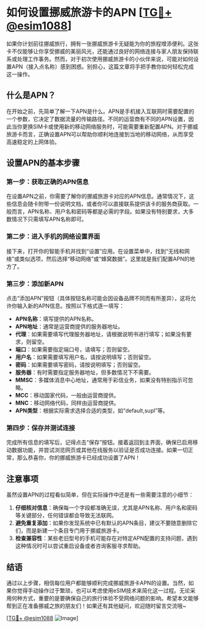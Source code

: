 # 如何设置挪威旅游卡的APN [[TG💪+ @esim1088](https://t.me/s/esim1088)]

如果你计划前往挪威旅行，拥有一张挪威旅游卡无疑能为你的旅程增添便利。这张卡不仅能够让你享受挪威的美丽风光，还能通过良好的网络连接与家人朋友保持联系或处理工作事务。然而，对于初次使用挪威旅游卡的小伙伴来说，可能对如何设置APN（接入点名称）感到困惑。别担心，这篇文章将手把手教你如何轻松完成这一操作。

## 什么是APN？

在开始之前，先简单了解一下APN是什么。APN是手机接入互联网时需要配置的一个参数，它决定了数据流量的传输路径。不同的运营商有不同的APN设置，因此当你更换SIM卡或使用新的移动网络服务时，可能需要重新配置APN。对于挪威旅游卡而言，正确设置APN可以帮助你顺利地连接到当地的移动网络，从而享受高速稳定的上网体验。

## 设置APN的基本步骤

### 第一步：获取正确的APN信息

在设置APN之前，你需要了解你的挪威旅游卡对应的APN信息。通常情况下，这些信息会随卡附带一份说明文档，或者你可以直接联系提供该卡的服务商获取。一般而言，APN名称、用户名和密码等都是必需的字段。如果没有特别要求，大多数情况下只需填写APN名称即可。

### 第二步：进入手机的网络设置界面

接下来，打开你的智能手机并找到“设置”应用。在设置菜单中，找到“无线和网络”或类似选项，然后选择“移动网络”或“蜂窝数据”。这里就是我们配置APN的地方了。

### 第三步：添加新APN

点击“添加APN”按钮（具体按钮名称可能会因设备品牌不同而有所差异），这将允许你输入新的APN信息。按照以下格式逐一填写：

- **APN名称**：填写提供的APN名称。
- **APN地址**：通常是运营商提供的服务器地址。
- **代理**：如果需要填写代理服务器地址，请根据说明书进行填写；如果没有要求，则留空。
- **端口**：如果需要指定端口号，请填写；否则留空。
- **用户名**：如果需要填写用户名，请按说明填写；否则留空。
- **密码**：如果需要填写密码，请按说明填写；否则留空。
- **服务器**：有时需要指定服务器地址，但多数情况下不需要。
- **MMSC**：多媒体消息中心地址，通常用于彩信业务，如果没有特别指示可忽略。
- **MCC**：移动国家代码，一般由运营商提供。
- **MNC**：移动网络代码，同样由运营商提供。
- **APN类型**：根据实际需求选择合适的类型，如“default,supl”等。

### 第四步：保存并测试连接

完成所有信息的填写后，记得点击“保存”按钮。接着返回到主界面，确保已启用移动数据功能，并尝试浏览网页或其他在线服务以验证是否成功连接。如果一切正常，那么恭喜你，你的挪威旅游卡已经成功设置了APN！

## 注意事项

虽然设置APN的过程看似简单，但在实际操作中还是有一些需要注意的小细节：

1. **仔细核对信息**：确保每一个字段都准确无误，尤其是APN名称、用户名和密码等关键部分，任何错误都会导致无法联网。
2. **避免重复添加**：如果你发现系统中已有默认的APN条目，建议不要随意删除它们，而是新建一个条目专门用于挪威旅游卡。
3. **检查兼容性**：某些老旧型号的手机可能存在对特定APN配置的支持问题，遇到这种情况时可以尝试重启设备或者咨询客服寻求帮助。

## 结语

通过以上步骤，相信每位用户都能够顺利完成挪威旅游卡APN的设置。当然，如果你觉得手动操作过于繁琐，也可以考虑使用eSIM技术来简化这一过程。无论采用何种方式，重要的是要确保自己的旅行体验不受网络问题的影响。希望本文能够帮到正在准备挪威之旅的朋友们！如果还有其他疑问，欢迎随时留言交流哦~

[[TG💪+ @esim1088](https://t.me/s/esim1088) ![Image](https://i.postimg.cc/4NQfJmqS/Snipaste-2025-05-13-00-14-12.png)]